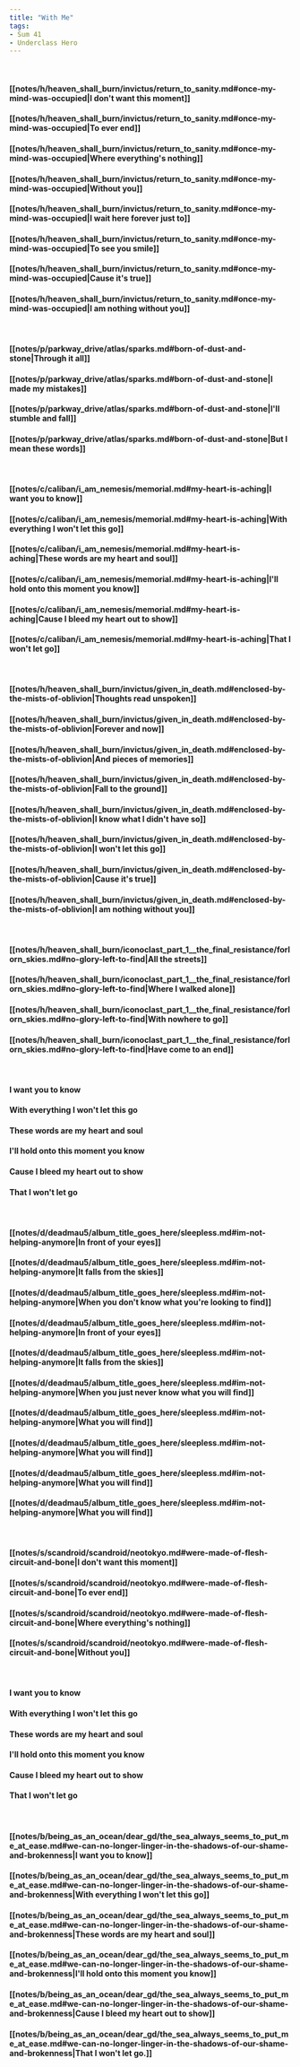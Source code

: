 ```yaml
---
title: "With Me"
tags:
- Sum 41
- Underclass Hero
---
```

&nbsp;
#### [[notes/h/heaven_shall_burn/invictus/return_to_sanity.md#once-my-mind-was-occupied|I don't want this moment]]
#### [[notes/h/heaven_shall_burn/invictus/return_to_sanity.md#once-my-mind-was-occupied|To ever end]]
#### [[notes/h/heaven_shall_burn/invictus/return_to_sanity.md#once-my-mind-was-occupied|Where everything's nothing]]
#### [[notes/h/heaven_shall_burn/invictus/return_to_sanity.md#once-my-mind-was-occupied|Without you]]
#### [[notes/h/heaven_shall_burn/invictus/return_to_sanity.md#once-my-mind-was-occupied|I wait here forever just to]]
#### [[notes/h/heaven_shall_burn/invictus/return_to_sanity.md#once-my-mind-was-occupied|To see you smile]]
#### [[notes/h/heaven_shall_burn/invictus/return_to_sanity.md#once-my-mind-was-occupied|Cause it's true]]
#### [[notes/h/heaven_shall_burn/invictus/return_to_sanity.md#once-my-mind-was-occupied|I am nothing without you]]
&nbsp;
#### [[notes/p/parkway_drive/atlas/sparks.md#born-of-dust-and-stone|Through it all]]
#### [[notes/p/parkway_drive/atlas/sparks.md#born-of-dust-and-stone|I made my mistakes]]
#### [[notes/p/parkway_drive/atlas/sparks.md#born-of-dust-and-stone|I'll stumble and fall]]
#### [[notes/p/parkway_drive/atlas/sparks.md#born-of-dust-and-stone|But I mean these words]]
&nbsp;
#### [[notes/c/caliban/i_am_nemesis/memorial.md#my-heart-is-aching|I want you to know]]
#### [[notes/c/caliban/i_am_nemesis/memorial.md#my-heart-is-aching|With everything I won't let this go]]
#### [[notes/c/caliban/i_am_nemesis/memorial.md#my-heart-is-aching|These words are my heart and soul]]
#### [[notes/c/caliban/i_am_nemesis/memorial.md#my-heart-is-aching|I'll hold onto this moment you know]]
#### [[notes/c/caliban/i_am_nemesis/memorial.md#my-heart-is-aching|Cause I bleed my heart out to show]]
#### [[notes/c/caliban/i_am_nemesis/memorial.md#my-heart-is-aching|That I won't let go]]
&nbsp;
#### [[notes/h/heaven_shall_burn/invictus/given_in_death.md#enclosed-by-the-mists-of-oblivion|Thoughts read unspoken]]
#### [[notes/h/heaven_shall_burn/invictus/given_in_death.md#enclosed-by-the-mists-of-oblivion|Forever and now]]
#### [[notes/h/heaven_shall_burn/invictus/given_in_death.md#enclosed-by-the-mists-of-oblivion|And pieces of memories]]
#### [[notes/h/heaven_shall_burn/invictus/given_in_death.md#enclosed-by-the-mists-of-oblivion|Fall to the ground]]
#### [[notes/h/heaven_shall_burn/invictus/given_in_death.md#enclosed-by-the-mists-of-oblivion|I know what I didn't have so]]
#### [[notes/h/heaven_shall_burn/invictus/given_in_death.md#enclosed-by-the-mists-of-oblivion|I won't let this go]]
#### [[notes/h/heaven_shall_burn/invictus/given_in_death.md#enclosed-by-the-mists-of-oblivion|Cause it's true]]
#### [[notes/h/heaven_shall_burn/invictus/given_in_death.md#enclosed-by-the-mists-of-oblivion|I am nothing without you]]
&nbsp;
#### [[notes/h/heaven_shall_burn/iconoclast_part_1__the_final_resistance/forlorn_skies.md#no-glory-left-to-find|All the streets]]
#### [[notes/h/heaven_shall_burn/iconoclast_part_1__the_final_resistance/forlorn_skies.md#no-glory-left-to-find|Where I walked alone]]
#### [[notes/h/heaven_shall_burn/iconoclast_part_1__the_final_resistance/forlorn_skies.md#no-glory-left-to-find|With nowhere to go]]
#### [[notes/h/heaven_shall_burn/iconoclast_part_1__the_final_resistance/forlorn_skies.md#no-glory-left-to-find|Have come to an end]]
&nbsp;
#### I want you to know
#### With everything I won't let this go
#### These words are my heart and soul
#### I'll hold onto this moment you know
#### Cause I bleed my heart out to show
#### That I won't let go
&nbsp;
#### [[notes/d/deadmau5/album_title_goes_here/sleepless.md#im-not-helping-anymore|In front of your eyes]]
#### [[notes/d/deadmau5/album_title_goes_here/sleepless.md#im-not-helping-anymore|It falls from the skies]]
#### [[notes/d/deadmau5/album_title_goes_here/sleepless.md#im-not-helping-anymore|When you don't know what you're looking to find]]
#### [[notes/d/deadmau5/album_title_goes_here/sleepless.md#im-not-helping-anymore|In front of your eyes]]
#### [[notes/d/deadmau5/album_title_goes_here/sleepless.md#im-not-helping-anymore|It falls from the skies]]
#### [[notes/d/deadmau5/album_title_goes_here/sleepless.md#im-not-helping-anymore|When you just never know what you will find]]
#### [[notes/d/deadmau5/album_title_goes_here/sleepless.md#im-not-helping-anymore|What you will find]]
#### [[notes/d/deadmau5/album_title_goes_here/sleepless.md#im-not-helping-anymore|What you will find]]
#### [[notes/d/deadmau5/album_title_goes_here/sleepless.md#im-not-helping-anymore|What you will find]]
#### [[notes/d/deadmau5/album_title_goes_here/sleepless.md#im-not-helping-anymore|What you will find]]
&nbsp;
#### [[notes/s/scandroid/scandroid/neotokyo.md#were-made-of-flesh-circuit-and-bone|I don't want this moment]]
#### [[notes/s/scandroid/scandroid/neotokyo.md#were-made-of-flesh-circuit-and-bone|To ever end]]
#### [[notes/s/scandroid/scandroid/neotokyo.md#were-made-of-flesh-circuit-and-bone|Where everything's nothing]]
#### [[notes/s/scandroid/scandroid/neotokyo.md#were-made-of-flesh-circuit-and-bone|Without you]]
&nbsp;
#### I want you to know
#### With everything I won't let this go
#### These words are my heart and soul
#### I'll hold onto this moment you know
#### Cause I bleed my heart out to show
#### That I won't let go
&nbsp;
#### [[notes/b/being_as_an_ocean/dear_gd/the_sea_always_seems_to_put_me_at_ease.md#we-can-no-longer-linger-in-the-shadows-of-our-shame-and-brokenness|I want you to know]]
#### [[notes/b/being_as_an_ocean/dear_gd/the_sea_always_seems_to_put_me_at_ease.md#we-can-no-longer-linger-in-the-shadows-of-our-shame-and-brokenness|With everything I won't let this go]]
#### [[notes/b/being_as_an_ocean/dear_gd/the_sea_always_seems_to_put_me_at_ease.md#we-can-no-longer-linger-in-the-shadows-of-our-shame-and-brokenness|These words are my heart and soul]]
#### [[notes/b/being_as_an_ocean/dear_gd/the_sea_always_seems_to_put_me_at_ease.md#we-can-no-longer-linger-in-the-shadows-of-our-shame-and-brokenness|I'll hold onto this moment you know]]
#### [[notes/b/being_as_an_ocean/dear_gd/the_sea_always_seems_to_put_me_at_ease.md#we-can-no-longer-linger-in-the-shadows-of-our-shame-and-brokenness|Cause I bleed my heart out to show]]
#### [[notes/b/being_as_an_ocean/dear_gd/the_sea_always_seems_to_put_me_at_ease.md#we-can-no-longer-linger-in-the-shadows-of-our-shame-and-brokenness|That I won't let go.]]
